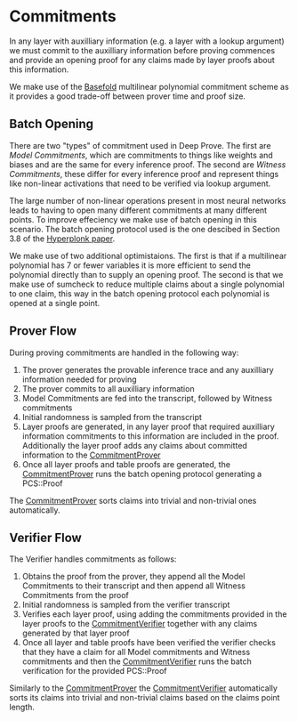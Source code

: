 # Commitments

In any layer with auxilliary information (e.g. a layer with a lookup argument) we must commit to the auxilliary information before proving commences and provide an opening proof for any claims made by layer proofs about this information.

We make use of the [Basefold](https://eprint.iacr.org/2023/1705.pdf) multilinear polynomial commitment scheme as it provides a good trade-off between prover time and proof size.

## Batch Opening

There are two "types" of commitment used in Deep Prove. The first are *Model Commitments*, which are commitments to things like weights and biases and are the same for every inference proof. The second are *Witness Commitments*, these differ for every inference proof and represent things like non-linear activations that need to be verified via lookup argument.

The large number of non-linear operations present in most neural networks leads to having to open many different commitments at many different points. To improve effeciency we make use of batch opening in this scenario. The batch opening protocol used is the one descibed in Section 3.8 of the [Hyperplonk paper](https://eprint.iacr.org/2022/1355.pdf).

We make use of two additional optimistaions. The first is that if a multilinear polynomial has 7 or fewer variables it is more efficient to send the polynomial directly than to supply an opening proof. The second is that we make use of sumcheck to reduce multiple claims about a single polynomial  to one claim, this way in the batch opening protocol each polynomial is opened at a single point.

## Prover Flow

During proving commitments are handled in the following way:
1. The prover generates the provable inference trace and any auxilliary information needed for proving
2. The prover commits to all auxilliary information
3. Model Commitments are fed into the transcript, followed by Witness commitments
4. Initial randomness is sampled from the transcript
5. Layer proofs are generated, in any layer proof that required auxilliary information commitments to this information are included in the proof. Additionally the layer proof adds any claims about committed information to the [CommitmentProver][1]
6. Once all layer proofs and table proofs are generated, the [CommitmentProver][1] runs the batch opening protocol generating a PCS::Proof
    

The [CommitmentProver][1] sorts claims into trivial and non-trivial ones automatically.

## Verifier Flow

The Verifier handles commitments as follows:
1. Obtains the proof from the prover, they append all the Model Commitments to their transcript and then append all Witness Commitments from the proof
2. Initial randomness is sampled from the verifier transcript
3. Verifies each layer proof, using adding the commitments provided in the layer proofs to the [CommitmentVerifier][2] together with any claims generated by that layer proof
4. Once all layer and table proofs have been verified the verifier checks that they have a claim for all Model commitments and Witness commitments and then the [CommitmentVerifier][2] runs the batch verification for the provided PCS::Proof

Similarly to the [CommitmentProver][1] the [CommitmentVerifier][2] automatically sorts its claims into trivial and non-trivial claims based on the claims point length.

[1]: ./../../src/commit/context.rs#L181
[2]: ./../../src/commit/context.rs#L312